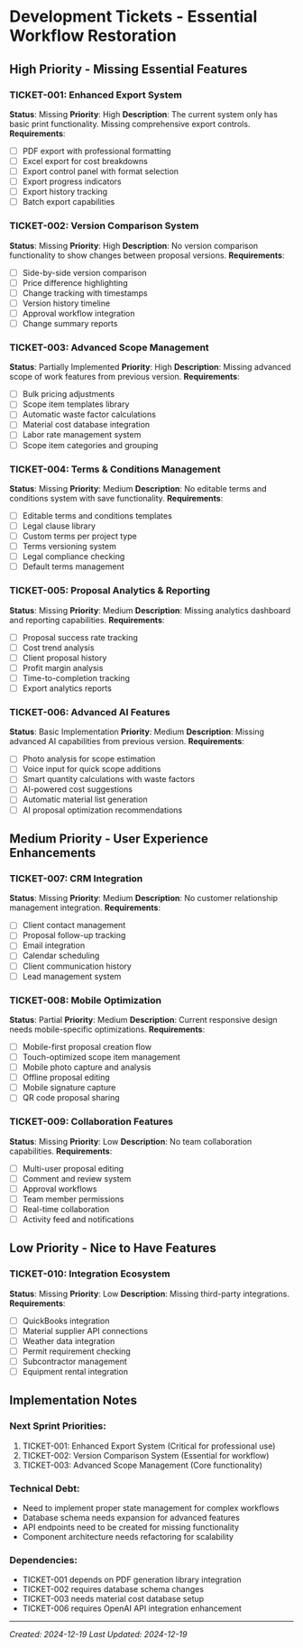 # Development Tickets - Essential Workflow Restoration

## High Priority - Missing Essential Features

### TICKET-001: Enhanced Export System
**Status**: Missing
**Priority**: High
**Description**: The current system only has basic print functionality. Missing comprehensive export controls.
**Requirements**:
- [ ] PDF export with professional formatting
- [ ] Excel export for cost breakdowns
- [ ] Export control panel with format selection
- [ ] Export progress indicators
- [ ] Export history tracking
- [ ] Batch export capabilities

### TICKET-002: Version Comparison System
**Status**: Missing
**Priority**: High
**Description**: No version comparison functionality to show changes between proposal versions.
**Requirements**:
- [ ] Side-by-side version comparison
- [ ] Price difference highlighting
- [ ] Change tracking with timestamps
- [ ] Version history timeline
- [ ] Approval workflow integration
- [ ] Change summary reports

### TICKET-003: Advanced Scope Management
**Status**: Partially Implemented
**Priority**: High
**Description**: Missing advanced scope of work features from previous version.
**Requirements**:
- [ ] Bulk pricing adjustments
- [ ] Scope item templates library
- [ ] Automatic waste factor calculations
- [ ] Material cost database integration
- [ ] Labor rate management system
- [ ] Scope item categories and grouping

### TICKET-004: Terms & Conditions Management
**Status**: Missing
**Priority**: Medium
**Description**: No editable terms and conditions system with save functionality.
**Requirements**:
- [ ] Editable terms and conditions templates
- [ ] Legal clause library
- [ ] Custom terms per project type
- [ ] Terms versioning system
- [ ] Legal compliance checking
- [ ] Default terms management

### TICKET-005: Proposal Analytics & Reporting
**Status**: Missing
**Priority**: Medium
**Description**: Missing analytics dashboard and reporting capabilities.
**Requirements**:
- [ ] Proposal success rate tracking
- [ ] Cost trend analysis
- [ ] Client proposal history
- [ ] Profit margin analysis
- [ ] Time-to-completion tracking
- [ ] Export analytics reports

### TICKET-006: Advanced AI Features
**Status**: Basic Implementation
**Priority**: Medium
**Description**: Missing advanced AI capabilities from previous version.
**Requirements**:
- [ ] Photo analysis for scope estimation
- [ ] Voice input for quick scope additions
- [ ] Smart quantity calculations with waste factors
- [ ] AI-powered cost suggestions
- [ ] Automatic material list generation
- [ ] AI proposal optimization recommendations

## Medium Priority - User Experience Enhancements

### TICKET-007: CRM Integration
**Status**: Missing
**Priority**: Medium
**Description**: No customer relationship management integration.
**Requirements**:
- [ ] Client contact management
- [ ] Proposal follow-up tracking
- [ ] Email integration
- [ ] Calendar scheduling
- [ ] Client communication history
- [ ] Lead management system

### TICKET-008: Mobile Optimization
**Status**: Partial
**Priority**: Medium
**Description**: Current responsive design needs mobile-specific optimizations.
**Requirements**:
- [ ] Mobile-first proposal creation flow
- [ ] Touch-optimized scope item management
- [ ] Mobile photo capture and analysis
- [ ] Offline proposal editing
- [ ] Mobile signature capture
- [ ] QR code proposal sharing

### TICKET-009: Collaboration Features
**Status**: Missing
**Priority**: Low
**Description**: No team collaboration capabilities.
**Requirements**:
- [ ] Multi-user proposal editing
- [ ] Comment and review system
- [ ] Approval workflows
- [ ] Team member permissions
- [ ] Real-time collaboration
- [ ] Activity feed and notifications

## Low Priority - Nice to Have Features

### TICKET-010: Integration Ecosystem
**Status**: Missing
**Priority**: Low
**Description**: Missing third-party integrations.
**Requirements**:
- [ ] QuickBooks integration
- [ ] Material supplier API connections
- [ ] Weather data integration
- [ ] Permit requirement checking
- [ ] Subcontractor management
- [ ] Equipment rental integration

## Implementation Notes

### Next Sprint Priorities:
1. TICKET-001: Enhanced Export System (Critical for professional use)
2. TICKET-002: Version Comparison System (Essential for workflow)
3. TICKET-003: Advanced Scope Management (Core functionality)

### Technical Debt:
- Need to implement proper state management for complex workflows
- Database schema needs expansion for advanced features
- API endpoints need to be created for missing functionality
- Component architecture needs refactoring for scalability

### Dependencies:
- TICKET-001 depends on PDF generation library integration
- TICKET-002 requires database schema changes
- TICKET-003 needs material cost database setup
- TICKET-006 requires OpenAI API integration enhancement

---
*Created: 2024-12-19*
*Last Updated: 2024-12-19*